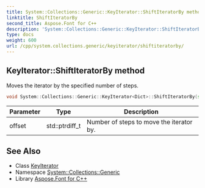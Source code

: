 ```yaml
---
title: System::Collections::Generic::KeyIterator::ShiftIteratorBy method
linktitle: ShiftIteratorBy
second_title: Aspose.Font for C++
description: 'System::Collections::Generic::KeyIterator::ShiftIteratorBy method. Moves the iterator by the specified number of steps in C++.'
type: docs
weight: 600
url: /cpp/system.collections.generic/keyiterator/shiftiteratorby/
---
```

## KeyIterator::ShiftIteratorBy method


Moves the iterator by the specified number of steps.

```cpp
void System::Collections::Generic::KeyIterator<Dict>::ShiftIteratorBy(std::ptrdiff_t offset) override
```


| Parameter | Type | Description |
| --- | --- | --- |
| offset | std::ptrdiff_t | Number of steps to move the iterator by. |

## See Also

* Class [KeyIterator](../)
* Namespace [System::Collections::Generic](../../)
* Library [Aspose.Font for C++](../../../)
